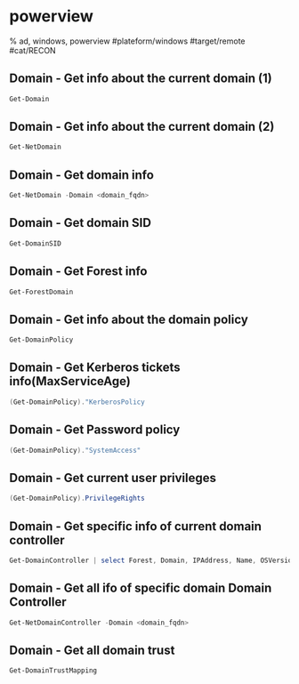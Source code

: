 # powerview

% ad, windows, powerview
#plateform/windows #target/remote  #cat/RECON 

## Domain - Get info about the current domain (1)
```powershell
Get-Domain
```

## Domain - Get info about the current domain (2)
```powershell
Get-NetDomain
```

## Domain - Get domain info
```powershell
Get-NetDomain -Domain <domain_fqdn>
```

## Domain - Get domain SID
```powershell
Get-DomainSID
```

## Domain - Get Forest info
```powershell
Get-ForestDomain
```

## Domain - Get info about the domain policy
```powershell
Get-DomainPolicy
```

## Domain - Get Kerberos tickets info(MaxServiceAge)
```powershell
(Get-DomainPolicy)."KerberosPolicy
```

## Domain - Get Password policy
```powershell
(Get-DomainPolicy)."SystemAccess"
```

## Domain - Get current user privileges
```powershell
(Get-DomainPolicy).PrivilegeRights
```

## Domain - Get specific info of current domain controller
```powershell
Get-DomainController | select Forest, Domain, IPAddress, Name, OSVersion | fl
```

## Domain - Get all ifo of specific domain Domain Controller
```powershell
Get-NetDomainController -Domain <domain_fqdn>
```

## Domain - Get all domain trust 
```powershell
Get-DomainTrustMapping
```

